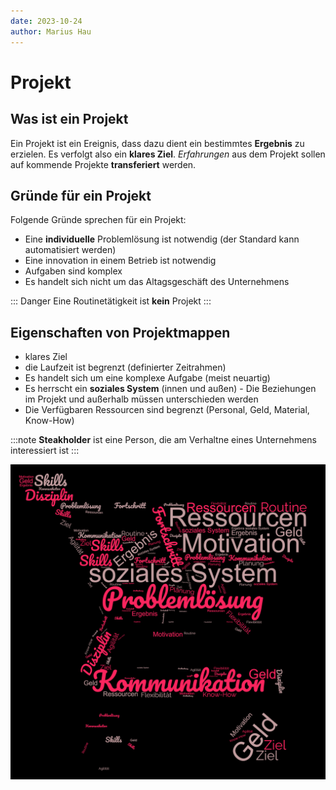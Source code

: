 ```yaml
---
date: 2023-10-24
author: Marius Hau
---
```


# Projekt

## Was ist ein Projekt

Ein Projekt ist ein Ereignis, dass dazu dient ein bestimmtes **Ergebnis** zu erzielen. Es verfolgt also ein **klares Ziel**. 
*Erfahrungen* aus dem Projekt sollen auf kommende Projekte **transferiert** werden.

## Gründe für ein Projekt

Folgende Gründe sprechen für ein Projekt:
- Eine **individuelle** Problemlösung ist notwendig (der Standard kann automatisiert werden)
- Eine innovation in einem Betrieb ist notwendig
- Aufgaben sind komplex
- Es handelt sich nicht um das Altagsgeschäft des Unternehmens

::: Danger
Eine Routinetätigkeit ist **kein** Projekt
:::

## Eigenschaften von Projektmappen

- klares Ziel
- die Laufzeit ist begrenzt (definierter Zeitrahmen)
- Es handelt sich um eine komplexe Aufgabe (meist neuartig)
- Es herrscht ein **soziales System** (innen und außen) - Die Beziehungen im Projekt und außerhalb müssen unterschieden werden
- Die Verfügbaren Ressourcen sind begrenzt (Personal, Geld, Material, Know-How)


:::note
**Steakholder** ist eine Person, die am Verhaltne eines Unternehmens interessiert ist
:::

![Wortwolke](image-1.png)

